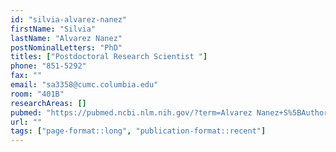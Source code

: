 ```yaml
---
id: "silvia-alvarez-nanez"
firstName: "Silvia"
lastName: "Alvarez Nanez"
postNominalLetters: "PhD"
titles: ["Postdoctoral Research Scientist "]
phone: "851-5292"
fax: ""
email: "sa3358@cumc.columbia.edu"
room: "401B"
researchAreas: []
pubmed: "https://pubmed.ncbi.nlm.nih.gov/?term=Alvarez Nanez+S%5BAuthor%5D"
url: ""
tags: ["page-format::long", "publication-format::recent"]
---
```

